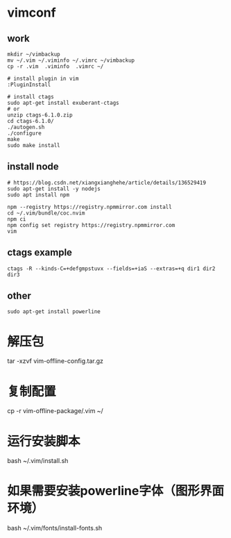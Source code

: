 # vimconf
## work
```
mkdir ~/vimbackup
mv ~/.vim ~/.viminfo ~/.vimrc ~/vimbackup
cp -r .vim  .viminfo  .vimrc ~/

# install plugin in vim
:PluginInstall

# install ctags
sudo apt-get install exuberant-ctags
# or
unzip ctags-6.1.0.zip
cd ctags-6.1.0/
./autogen.sh
./configure
make
sudo make install
```

## install node
```
# https://blog.csdn.net/xiangxianghehe/article/details/136529419
sudo apt-get install -y nodejs
sudo apt install npm

npm --registry https://registry.npmmirror.com install
cd ~/.vim/bundle/coc.nvim
npm ci
npm config set registry https://registry.npmmirror.com
vim
```

## ctags example
```
ctags -R --kinds-C=+defgmpstuvx --fields=+iaS --extras=+q dir1 dir2 dir3
```


## other
```
sudo apt-get install powerline
```


# 解压包
tar -xzvf vim-offline-config.tar.gz

# 复制配置
cp -r vim-offline-package/.vim ~/

# 运行安装脚本
bash ~/.vim/install.sh

# 如果需要安装powerline字体（图形界面环境）
bash ~/.vim/fonts/install-fonts.sh
